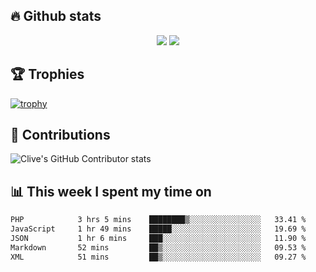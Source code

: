 ## &#128293; Github stats

<!-- GitHub Readme Streak Stats - https://github.com/DenverCoder1/github-readme-streak-stats -->
<p align="center">

<picture>
  <source 
    srcset="https://github-readme-stats.vercel.app/api?username=clivewalkden&count_private=true&show_icons=true&theme=darcula"
    media="(prefers-color-scheme: dark)"
  />
  <source
    srcset="https://github-readme-stats.vercel.app/api?username=clivewalkden&count_private=true&show_icons=true&theme=calm"
    media="(prefers-color-scheme: light), (prefers-color-scheme: no-preference)"
  />
  <img src="https://github-readme-stats.vercel.app/api?username=clivewalkden&count_private=true&show_icons=true&theme=darcula" />
</picture>

<a href="https://git.io/streak-stats" target="_blank">
  <img src="http://github-readme-streak-stats.herokuapp.com?user=clivewalkden&theme=darcula&date_format=j%20M%5B%20Y%5D" />
</a>

</p>

## &#127942; Trophies
[![trophy](https://github-profile-trophy.vercel.app/?username=clivewalkden&theme=onedark)](https://github.com/clivewalkden/github-profile-trophy)

## &#129309; Contributions
![Clive's GitHub Contributor stats](https://github-contributor-stats.vercel.app/api?username=clivewalkden)

## &#128202; This week I spent my time on
<!--START_SECTION:waka-->

```txt
PHP            3 hrs 5 mins    ████████▒░░░░░░░░░░░░░░░░   33.41 %
JavaScript     1 hr 49 mins    █████░░░░░░░░░░░░░░░░░░░░   19.69 %
JSON           1 hr 6 mins     ███░░░░░░░░░░░░░░░░░░░░░░   11.90 %
Markdown       52 mins         ██▒░░░░░░░░░░░░░░░░░░░░░░   09.53 %
XML            51 mins         ██▒░░░░░░░░░░░░░░░░░░░░░░   09.27 %
```

<!--END_SECTION:waka-->
